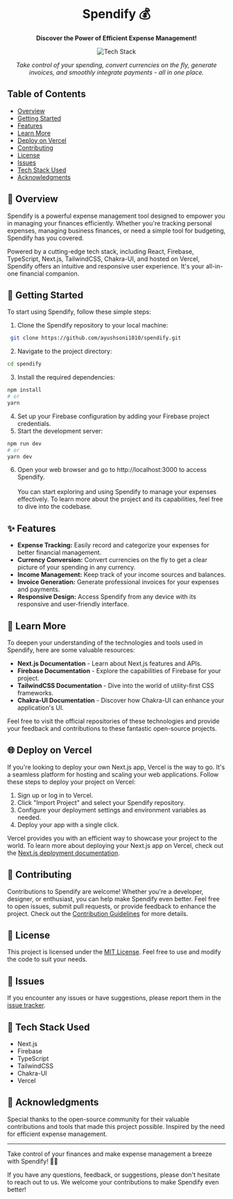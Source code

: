 <h1 align="center">Spendify 💰</h1>

<p align="center">
  <b>Discover the Power of Efficient Expense Management!</b>
</p>

<p align="center">
  <img src="https://img.shields.io/badge/Tech%20Stack-React%20%7C%20Firebase%20%7C%20TypeScript%20%7C%20Next.js%20%7C%20TailwindCSS%20%7C%20Chakra_UI%20%7C%20Vercel-0288d1.svg" alt="Tech Stack" />
</p>

<p align="center">
  <i>Take control of your spending, convert currencies on the fly, generate invoices, and smoothly integrate payments - all in one place.</i>
</p>


## Table of Contents
- [Overview](#-overview)
- [Getting Started](#-getting-started)
- [Features](#-features)
- [Learn More](#-learn-more)
- [Deploy on Vercel](#-deploy-on-vercel)
- [Contributing](#-contributing)
- [License](#-license)
- [Issues](#-issues)
- [Tech Stack Used](#-tech-stack-used)
- [Acknowledgments](#-acknowledgments)


## 🌟 Overview

Spendify is a powerful expense management tool designed to empower you in managing your finances efficiently. Whether you're tracking personal expenses, managing business finances, or need a simple tool for budgeting, Spendify has you covered.

Powered by a cutting-edge tech stack, including React, Firebase, TypeScript, Next.js, TailwindCSS, Chakra-UI, and hosted on Vercel, Spendify offers an intuitive and responsive user experience. It's your all-in-one financial companion.

## 🚀 Getting Started

To start using Spendify, follow these simple steps:

1. Clone the Spendify repository to your local machine:
```bash
 git clone https://github.com/ayushsoni1010/spendify.git
```
2. Navigate to the project directory:
```bash
cd spendify
```
3. Install the required dependencies:
```bash
npm install
# or
yarn
```
4. Set up your Firebase configuration by adding your Firebase project credentials.
5. Start the development server:
```bash
npm run dev
# or
yarn dev
```
6. Open your web browser and go to http://localhost:3000 to access Spendify.\
   \
  You can start exploring and using Spendify to manage your expenses effectively. To learn more about the project and its capabilities, feel free to dive into the codebase.

## ✨ Features
- **Expense Tracking:** Easily record and categorize your expenses for better financial management.
- **Currency Conversion:** Convert currencies on the fly to get a clear picture of your spending in any currency.
- **Income Management:** Keep track of your income sources and balances.
- **Invoice Generation:** Generate professional invoices for your expenses and payments.
- **Responsive Design:** Access Spendify from any device with its responsive and user-friendly interface.

## 📝 Learn More
To deepen your understanding of the technologies and tools used in Spendify, here are some valuable resources:

- **Next.js Documentation** - Learn about Next.js features and APIs.
- **Firebase Documentation** - Explore the capabilities of Firebase for your project.
- **TailwindCSS Documentation** - Dive into the world of utility-first CSS frameworks.
- **Chakra-UI Documentation** - Discover how Chakra-UI can enhance your application's UI.

Feel free to visit the official repositories of these technologies and provide your feedback and contributions to these fantastic open-source projects.

## 🌐 Deploy on Vercel
If you're looking to deploy your own Next.js app, Vercel is the way to go. It's a seamless platform for hosting and scaling your web applications. Follow these steps to deploy your project on Vercel:
1. Sign up or log in to Vercel.
2. Click "Import Project" and select your Spendify repository.
3. Configure your deployment settings and environment variables as needed.
4. Deploy your app with a single click.

Vercel provides you with an efficient way to showcase your project to the world. To learn more about deploying your Next.js app on Vercel, check out the [Next.js deployment documentation](https://nextjs.org/docs/pages/building-your-application/deploying).

## 🤝 Contributing 
Contributions to Spendify are welcome! Whether you're a developer, designer, or enthusiast, you can help make Spendify even better. Feel free to open issues, submit pull requests, or provide feedback to enhance the project. Check out the [Contribution Guidelines](CONTRIBUTING.md) for more details.

## 📜 License 
This project is licensed under the [MIT License](LICENSE). Feel free to use and modify the code to suit your needs.

## 🐛 Issues 
If you encounter any issues or have suggestions, please report them in the [issue tracker](https://github.com/ayushsoni1010/spendify/issues).

## 💅 Tech Stack Used 
- Next.js
- Firebase
- TypeScript
- TailwindCSS
- Chakra-UI
- Vercel

## 🙏 Acknowledgments 
Special thanks to the open-source community for their valuable contributions and tools that made this project possible.
Inspired by the need for efficient expense management.

--- 

Take control of your finances and make expense management a breeze with Spendify! 💸🚀

If you have any questions, feedback, or suggestions, please don't hesitate to reach out to us. We welcome your contributions to make Spendify even better!
